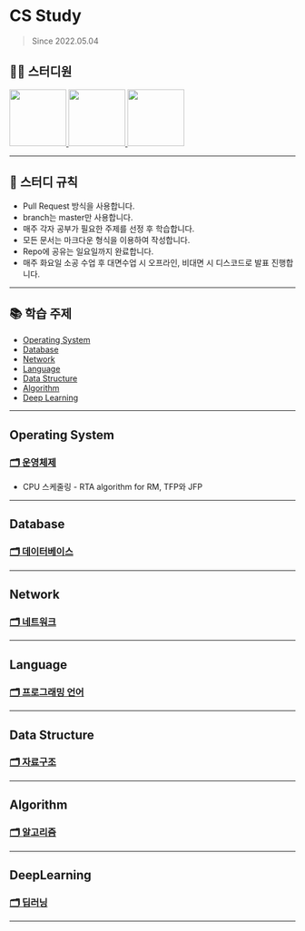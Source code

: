 # CS Study
> Since 2022.05.04

## 👨‍💻  스터디원
<p>
<a href="https://github.com/nahyeon99">
  <img src="https://avatars.githubusercontent.com/u/69833665?v=4" width="100">
</a>
<a href="https://github.com/poly9010">
  <img src="https://avatars.githubusercontent.com/u/66791731?v=4" width="100">
</a>
<a href="https://github.com/jonghyeok98">
  <img src="https://avatars.githubusercontent.com/u/77715064?v=4" width="100">
</a>
</p>

---

## 📝 스터디 규칙
 - Pull Request 방식을 사용합니다.
 - branch는 master만 사용합니다.
 - 매주 각자 공부가 필요한 주제를 선정 후 학습합니다.
 - 모든 문서는 마크다운 형식을 이용하여 작성합니다.
 - Repo에 공유는 일요일까지 완료합니다.
 - 매주 화요일 소공 수업 후 대면수업 시 오프라인, 비대면 시 디스코드로 발표 진행합니다.
 
---

## 📚 학습 주제

- [Operating System](#operating-system)
- [Database](#database)
- [Network](#network)
- [Language](#language)
- [Data Structure](#data-structure)
- [Algorithm](#algorithm)
- [Deep Learning](#deeplearning)
---
## Operating System
### [🗂 운영체제](./contents/operating-system)
- CPU 스케줄링 - RTA algorithm for RM, TFP와 JFP
---

## Database
### [🗂 데이터베이스](./contents/database)

---

## Network
### [🗂 네트워크](./contents/network)

---

## Language
### [🗂 프로그래밍 언어](./contents/language)

---

## Data Structure
### [🗂 자료구조](./contents/data-structure)

---

## Algorithm
### [🗂 알고리즘](./contents/algorithm)

---

## DeepLearning
### [🗂 딥러닝](./contents/deeplearning)
---
